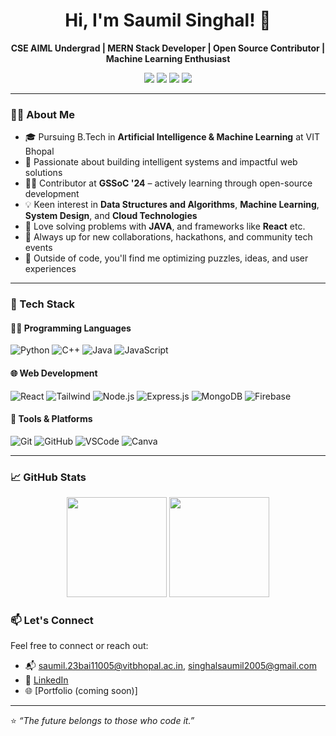 <h1 align="center">Hi, I'm Saumil Singhal! 👋</h1>

<p align="center">
  <b> CSE AIML Undergrad | MERN Stack Developer | Open Source Contributor | Machine Learning Enthusiast</b>
</p>

<p align="center">
  <a href="https://www.linkedin.com/in/saumil-singhal-02a424227/"><img src="https://img.shields.io/badge/LinkedIn-blue?style=for-the-badge&logo=linkedin" /></a>
  <a href="mailto:singhalsaumil2005@gmail.com"><img src="https://img.shields.io/badge/Gmail-red?style=for-the-badge&logo=gmail" /></a>
  <a href="https://leetcode.com/u/Saumil_Singhal/"><img src="https://img.shields.io/badge/Leetcode-orange?style=for-the-badge&logo=leetcode" /></a>
  <img src="https://img.shields.io/badge/Follow-1-blue?style=for-the-badge" />
</p>

---


### 👨‍💻 About Me

- 🎓 Pursuing B.Tech in **Artificial Intelligence & Machine Learning** at VIT Bhopal
- 🚀 Passionate about building intelligent systems and impactful web solutions
- 👨‍💻 Contributor at **GSSoC '24** – actively learning through open-source development
- 💡 Keen interest in **Data Structures and Algorithms**, **Machine Learning**, **System Design**, and **Cloud Technologies**
- 🧠 Love solving problems with **JAVA**, and frameworks like **React** etc.
- 🎯 Always up for new collaborations, hackathons, and community tech events
- 🧩 Outside of code, you'll find me optimizing puzzles, ideas, and user experiences

---

### 🚀 Tech Stack

#### 🧑‍💻 Programming Languages
![Python](https://img.shields.io/badge/-Python-blue?style=flat-square&logo=python)
![C++](https://img.shields.io/badge/-C++-00599C?style=flat-square&logo=c%2B%2B)
![Java](https://img.shields.io/badge/-Java-orange?style=flat-square&logo=java)
![JavaScript](https://img.shields.io/badge/-JavaScript-yellow?style=flat-square&logo=javascript)

#### 🌐 Web Development
![React](https://img.shields.io/badge/-React-61DAFB?style=flat-square&logo=react)
![Tailwind](https://img.shields.io/badge/-TailwindCSS-38B2AC?style=flat-square&logo=tailwind-css)
![Node.js](https://img.shields.io/badge/-Node.js-green?style=flat-square&logo=node.js)
![Express.js](https://img.shields.io/badge/-Express.js-grey?style=flat-square&logo=express)
![MongoDB](https://img.shields.io/badge/-MongoDB-green?style=flat-square&logo=mongodb)
![Firebase](https://img.shields.io/badge/-Firebase-FFCA28?style=flat-square&logo=firebase)

#### 🧰 Tools & Platforms
![Git](https://img.shields.io/badge/-Git-F05032?style=flat-square&logo=git)
![GitHub](https://img.shields.io/badge/-GitHub-181717?style=flat-square&logo=github)
![VSCode](https://img.shields.io/badge/-VSCode-007ACC?style=flat-square&logo=visual-studio-code)
![Canva](https://img.shields.io/badge/-Canva-00C4CC?style=flat-square&logo=canva)

---

### 📈 GitHub Stats

<p align="center">
  <img src="https://github-readme-stats.vercel.app/api?username=saumil-777&show_icons=true&theme=tokyonight" height="160"/>
  <img src="https://github-readme-stats.vercel.app/api/top-langs/?username=saumil-777&layout=compact&theme=tokyonight" height="160"/>
</p>

### 📫 Let's Connect

Feel free to connect or reach out:

- 📬 saumil.23bai11005@vitbhopal.ac.in, singhalsaumil2005@gmail.com
- 💼 [LinkedIn]([https://www.linkedin.com/in/saumil-singhal/](https://www.linkedin.com/in/saumil-singhal-02a424227/))
- 🌐 [Portfolio (coming soon)]

---

⭐️ *“The future belongs to those who code it.”*
